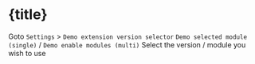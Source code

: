 # {title}

Goto `Settings` > `Demo extension version selector`
`Demo selected module (single)` / `Demo enable modules (multi)`
Select the version / module you wish to use
